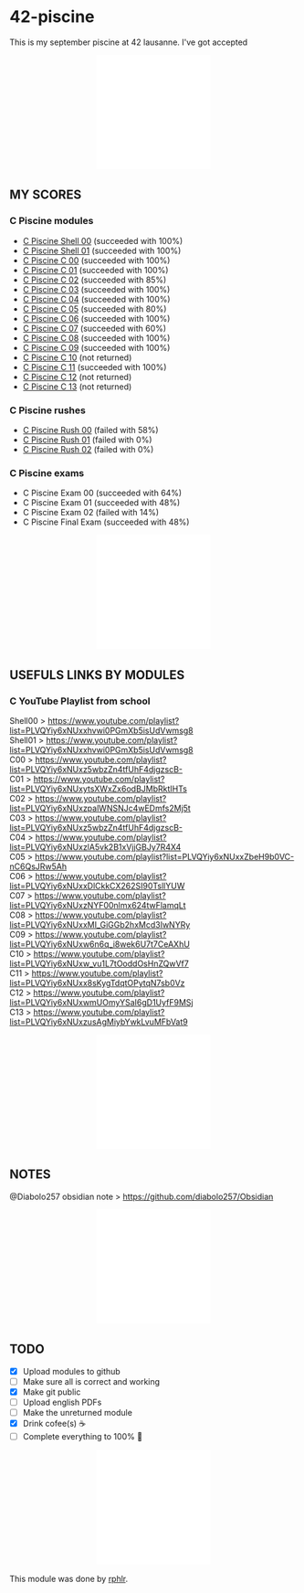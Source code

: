 # 42-piscine
This is my september piscine at 42 lausanne. I've got accepted

<div align="center" style="text-align:center">
	<img src="https://raw.githubusercontent.com/rphlr/rphlr/main/imgs/separator.gif" alt="Separator" width ="200">
</div>

## MY SCORES
### C Piscine modules
- [C Piscine Shell 00](./SHELL00) (succeeded with 100%)
- [C Piscine Shell 01](./SHELL01) (succeeded with 100%)
- [C Piscine C 00](./C00) (succeeded with 100%)
- [C Piscine C 01](./C01) (succeeded with 100%)
- [C Piscine C 02](./C02) (succeeded with 85%)
- [C Piscine C 03](./C03) (succeeded with 100%)
- [C Piscine C 04](./C04) (succeeded with 100%)
- [C Piscine C 05](./C05) (succeeded with 80%)
- [C Piscine C 06](./C06) (succeeded with 100%)
- [C Piscine C 07](./C07) (succeeded with 60%)
- [C Piscine C 08](./C08) (succeeded with 100%)
- [C Piscine C 09](./C09) (succeeded with 100%)
- [C Piscine C 10](./C10) (not returned)
- [C Piscine C 11](./C11) (succeeded with 100%)
- [C Piscine C 12](./C12) (not returned)
- [C Piscine C 13](./C13) (not returned)
### C Piscine rushes
- [C Piscine Rush 00](./RUSH00) (failed with 58%)
- [C Piscine Rush 01](./RUSH01) (failed with 0%)
- [C Piscine Rush 02](./RUSH02) (failed with 0%)
### C Piscine exams
- C Piscine Exam 00 (succeeded with 64%)
- C Piscine Exam 01 (succeeded with 48%)
- C Piscine Exam 02 (failed with 14%)
- C Piscine Final Exam (succeeded with 48%)

<div align="center" style="text-align:center">
	<img src="https://raw.githubusercontent.com/rphlr/rphlr/main/imgs/separator.gif" alt="Separator" width ="200">
</div>

## USEFULS LINKS BY MODULES
### C YouTube Playlist from school
Shell00 > https://www.youtube.com/playlist?list=PLVQYiy6xNUxxhvwi0PGmXb5isUdVwmsg8<br>
Shell01 > https://www.youtube.com/playlist?list=PLVQYiy6xNUxxhvwi0PGmXb5isUdVwmsg8<br>
C00 > https://www.youtube.com/playlist?list=PLVQYiy6xNUxz5wbzZn4tfUhF4djgzscB-<br>
C01 > https://www.youtube.com/playlist?list=PLVQYiy6xNUxytsXWxZx6odBJMbRktIHTs<br>
C02 > https://www.youtube.com/playlist?list=PLVQYiy6xNUxzpalWNSNJc4wEDmfs2Mj5t<br>
C03 > https://www.youtube.com/playlist?list=PLVQYiy6xNUxz5wbzZn4tfUhF4djgzscB-<br>
C04 > https://www.youtube.com/playlist?list=PLVQYiy6xNUxzlA5vk2B1xVjjGBJy7R4X4<br>
C05 > https://www.youtube.com/playlist?list=PLVQYiy6xNUxxZbeH9b0VC-nC6QsJRw5Ah<br>
C06 > https://www.youtube.com/playlist?list=PLVQYiy6xNUxxDlCkkCX262SI90TsllYUW<br>
C07 > https://www.youtube.com/playlist?list=PLVQYiy6xNUxzNYF00nlmx624twFlamqLt<br>
C08 > https://www.youtube.com/playlist?list=PLVQYiy6xNUxxMI_GiGGb2hxMcd3IwNYRy<br>
C09 > https://www.youtube.com/playlist?list=PLVQYiy6xNUxw6n6q_i8wek6U7t7CeAXhU<br>
C10 > https://www.youtube.com/playlist?list=PLVQYiy6xNUxw_vu1L7tOoddOsHnZQwVf7<br>
C11 > https://www.youtube.com/playlist?list=PLVQYiy6xNUxx8sKygTdqtOPytqN7sb0Vz<br>
C12 > https://www.youtube.com/playlist?list=PLVQYiy6xNUxwmUOmyYSaI6gD1UyfF9MSj<br>
C13 > https://www.youtube.com/playlist?list=PLVQYiy6xNUxzusAgMiybYwkLvuMFbVat9<br>

<div align="center" style="text-align:center">
	<img src="https://raw.githubusercontent.com/rphlr/rphlr/main/imgs/separator.gif" alt="Separator" width ="200">
</div>

## NOTES
@Diabolo257 obsidian note > https://github.com/diabolo257/Obsidian

<div align="center" style="text-align:center">
	<img src="https://raw.githubusercontent.com/rphlr/rphlr/main/imgs/separator.gif" alt="Separator" width ="200">
</div>

## TODO
- [x] Upload modules to github
- [ ] Make sure all is correct and working
- [x] Make git public
- [ ] Upload english PDFs
- [ ] Make the unreturned module
- [x] Drink cofee(s) ☕
- [ ] Complete everything to 100% 🎉

<div align="center" style="text-align:center">
	<img src="https://raw.githubusercontent.com/rphlr/rphlr/main/imgs/separator.gif" alt="Separator" width ="200">
</div>

This module was done by [rphlr](https://rphlr.ch).
